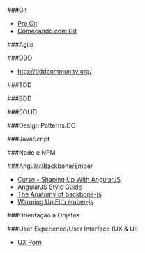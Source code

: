 ###Git
- [Pro Git](http://git-scm.com/book/pt-br/)
- [Começando com Git](http://www.akitaonrails.com/2010/08/17/screencast-comecando-com-git)

###Agile

###DDD
- http://dddcommunity.org/

###TDD

###BDD

###SOLID

###Design Patterns:OO

###JavaScript

###Node e NPM

###Angular/Backbone/Ember
- [Curso - Shaping Up With AngularJS](https://www.codeschool.com/courses/shaping-up-with-angular-js)
- [AngularJS Style Guide](https://github.com/toddmotto/angularjs-styleguide)
- [The Anatomy of backbone-js](https://www.codeschool.com/courses/anatomy-of-backbone-js)
- [Warming Up Eith ember-js](https://www.codeschool.com/courses/warming-up-with-ember-js)

###Orientação a Objetos

###User Experience/User Interface (UX & UI)
- [UX Porn](http://uxporn.uxpin.com/)
